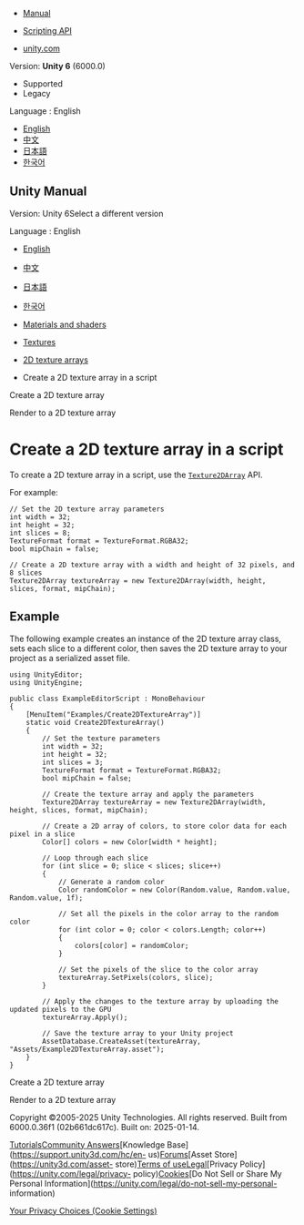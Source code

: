[](https://docs.unity3d.com)

  * [Manual](../Manual/index.html)
  * [Scripting API](../ScriptReference/index.html)

  * [unity.com](https://unity.com/)

Version: **Unity 6** (6000.0)

  * Supported
  * Legacy

Language : English

  * [English](/Manual/class-Texture2DArray-create.html)
  * [中文](/cn/current/Manual/class-Texture2DArray-create.html)
  * [日本語](/ja/current/Manual/class-Texture2DArray-create.html)
  * [한국어](/kr/current/Manual/class-Texture2DArray-create.html)

[](https://docs.unity3d.com)

## Unity Manual

Version: Unity 6Select a different version

Language : English

  * [English](/Manual/class-Texture2DArray-create.html)
  * [中文](/cn/current/Manual/class-Texture2DArray-create.html)
  * [日本語](/ja/current/Manual/class-Texture2DArray-create.html)
  * [한국어](/kr/current/Manual/class-Texture2DArray-create.html)

  * [Materials and shaders](materials-and-shaders.html)
  * [Textures](Textures-landing.html)
  * [2D texture arrays](class-Texture2DArray.html)
  * Create a 2D texture array in a script

[](class-Texture2DArray-import.html)

Create a 2D texture array

[](class-Texture2DArray-render-target.html)

Render to a 2D texture array

# Create a 2D texture array in a script

To create a 2D texture array in a script, use the
[`Texture2DArray`](../ScriptReference/Texture2DArray.html) API.

For example:

    
    
    // Set the 2D texture array parameters
    int width = 32;
    int height = 32;
    int slices = 8;
    TextureFormat format = TextureFormat.RGBA32;
    bool mipChain = false;
    
    // Create a 2D texture array with a width and height of 32 pixels, and 8 slices
    Texture2DArray textureArray = new Texture2DArray(width, height, slices, format, mipChain);
    

## Example

The following example creates an instance of the 2D texture array class, sets
each slice to a different color, then saves the 2D texture array to your
project as a serialized asset file.

    
    
    using UnityEditor;
    using UnityEngine;
    
    public class ExampleEditorScript : MonoBehaviour
    {
        [MenuItem("Examples/Create2DTextureArray")]
        static void Create2DTextureArray()
        {
            // Set the texture parameters
            int width = 32;
            int height = 32;
            int slices = 3;
            TextureFormat format = TextureFormat.RGBA32;
            bool mipChain = false;
    
            // Create the texture array and apply the parameters
            Texture2DArray textureArray = new Texture2DArray(width, height, slices, format, mipChain);
    
            // Create a 2D array of colors, to store color data for each pixel in a slice
            Color[] colors = new Color[width * height];
    
            // Loop through each slice
            for (int slice = 0; slice < slices; slice++)
            {
                // Generate a random color
                Color randomColor = new Color(Random.value, Random.value, Random.value, 1f);
    
                // Set all the pixels in the color array to the random color
                for (int color = 0; color < colors.Length; color++)
                {
                    colors[color] = randomColor;
                }
    
                // Set the pixels of the slice to the color array
                textureArray.SetPixels(colors, slice);
            }
    
            // Apply the changes to the texture array by uploading the updated pixels to the GPU
            textureArray.Apply();
    
            // Save the texture array to your Unity project
            AssetDatabase.CreateAsset(textureArray, "Assets/Example2DTextureArray.asset");
        }
    }
    

[](class-Texture2DArray-import.html)

Create a 2D texture array

[](class-Texture2DArray-render-target.html)

Render to a 2D texture array

Copyright ©2005-2025 Unity Technologies. All rights reserved. Built from
6000.0.36f1 (02b661dc617c). Built on: 2025-01-14.

[Tutorials](https://learn.unity.com/)[Community
Answers](https://answers.unity3d.com)[Knowledge
Base](https://support.unity3d.com/hc/en-
us)[Forums](https://forum.unity3d.com)[Asset Store](https://unity3d.com/asset-
store)[Terms of
use](https://docs.unity3d.com/Manual/TermsOfUse.html)[Legal](https://unity.com/legal)[Privacy
Policy](https://unity.com/legal/privacy-
policy)[Cookies](https://unity.com/legal/cookie-policy)[Do Not Sell or Share
My Personal Information](https://unity.com/legal/do-not-sell-my-personal-
information)

[Your Privacy Choices (Cookie Settings)](javascript:void\(0\);)

